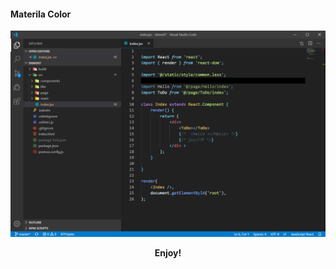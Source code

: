#### Materila Color
<center>

![html](./src/img/show.png)

**Enjoy!**

</center>

<!-- <p align="center"><a href="http://www.apache.org/licenses/LICENSE-2.0"><img src="https://img.shields.io/badge/License-Apache_2.0-5E81AC.svg?style=flat-square"/></a></p> -->

